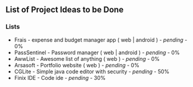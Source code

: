 ## List of Project Ideas to be Done



### Lists
  * Frais - expense and budget manager app ( web | android ) - *pending* - 0%
  * PassSentinel - Password manager ( web | android ) - *pending* - 0%
  * AwwList - Awesome list of anything ( web ) - *pending* - 0%
  * Arsasoft - Portfolio website ( web ) - *pending* - 0%
  * CGLite - Simple java code editor with security - *pending* - 50%
  * Finix IDE - Code ide - *pending* - 30%
